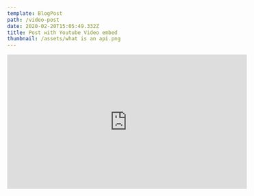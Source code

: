 ```yaml
---
template: BlogPost
path: /video-post
date: 2020-02-20T15:05:49.332Z
title: Post with Youtube Video embed
thumbnail: /assets/what is an api.png
---
```

<iframe width="560" height="315" src="https://www.youtube.com/embed/ZZY-Ytrw2co" frameborder="0" allow="accelerometer; autoplay; encrypted-media; gyroscope; picture-in-picture" allowfullscreen></iframe>
